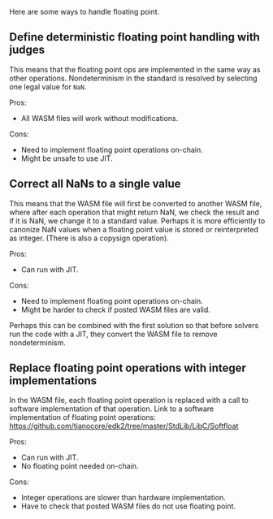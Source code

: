 Here are some ways to handle floating point.

## Define deterministic floating point handling with judges

This means that the floating point ops are implemented in the same way as other operations. Nondeterminism in the standard 
is resolved by selecting one legal value for `NaN`.

Pros:
* All WASM files will work without modifications.

Cons:
* Need to implement floating point operations on-chain.
* Might be unsafe to use JIT.

## Correct all NaNs to a single value

This means that the WASM file will first be converted to another WASM file, where after each operation that might return
NaN, we check the result and if it is NaN, we change it to a standard value. Perhaps it is more efficiently to canonize 
NaN values when a floating point value is stored or reinterpreted as integer. (There is also a copysign operation).

Pros:
* Can run with JIT.

Cons:
* Need to implement floating point operations on-chain.
* Might be harder to check if posted WASM files are valid.

Perhaps this can be combined with the first solution so that before solvers run the code with a JIT, they convert the
WASM file to remove nondeterminism.

## Replace floating point operations with integer implementations

In the WASM file, each floating point operation is replaced with a call to software implementation of that operation.
Link to a software implementation of floating point operations: https://github.com/tianocore/edk2/tree/master/StdLib/LibC/Softfloat


Pros:
* Can run with JIT.
* No floating point needed on-chain.

Cons:
* Integer operations are slower than hardware implementation.
* Have to check that posted WASM files do not use floating point.
